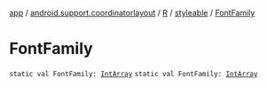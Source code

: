 [app](../../../index.md) / [android.support.coordinatorlayout](../../index.md) / [R](../index.md) / [styleable](index.md) / [FontFamily](./-font-family.md)

# FontFamily

`static val FontFamily: `[`IntArray`](https://kotlinlang.org/api/latest/jvm/stdlib/kotlin/-int-array/index.html)
`static val FontFamily: `[`IntArray`](https://kotlinlang.org/api/latest/jvm/stdlib/kotlin/-int-array/index.html)